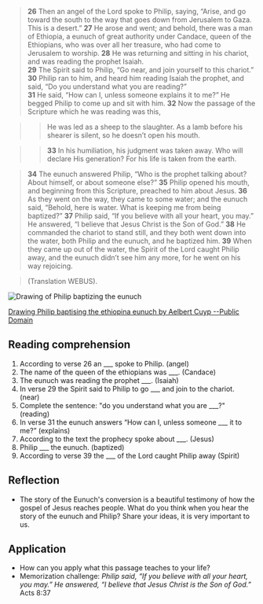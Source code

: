 > **26** Then an angel of the Lord spoke to Philip, saying, 
  “Arise, and go toward the south to the way that goes down from 
  Jerusalem to Gaza. This is a desert.” 
  **27** He arose and went; and behold, there was a man of Ethiopia, 
  a eunuch of great authority under Candace, queen of the Ethiopians, 
  who was over all her treasure, who had come to Jerusalem to worship. 
  **28** He was returning and sitting in his chariot, and was reading the 
  prophet Isaiah.  
  **29** The Spirit said to Philip, “Go near, and join yourself to this 
  chariot.” 
  **30** Philip ran to him, and heard him reading Isaiah the prophet, and 
  said, “Do you understand what you are reading?”  
  **31** He said, “How can I, unless someone explains it to me?” 
  He begged Philip to come up and sit with him. 
  **32** Now the passage of the Scripture which he was reading was this, 

>> He was led as a sheep to the slaughter. 
  As a lamb before his shearer is silent,
  so he doesn’t open his mouth.

>> **33** In his humiliation, his judgment was taken away.
  Who will declare His generation?
  For his life is taken from the earth.

> **34** The eunuch answered Philip, “Who is the prophet talking about? 
  About himself, or about someone else?” 
  **35** Philip opened his mouth, and beginning from this Scripture, 
  preached to him about Jesus. 
  **36** As they went on the way, they came to some water; and the eunuch 
  said, “Behold, here is water. What is keeping me from being baptized?” 
  **37** Philip said, “If you believe with all your heart, you may.” 
  He answered, “I believe that Jesus Christ is the Son of God.” 
  **38** He commanded the chariot to stand still, and they both went 
  down into the water, both Philip and the eunuch, and he baptized him. 
  **39** When they came up out of the water, the Spirit of the Lord caught 
  Philip away, and the eunuch didn’t see him any more, for he went on 
  his way rejoicing.  

> (Translation WEBUS).

![Drawing of Philip baptizing the eunuch](/img/felipe_bautiza_eunuco.jpg "Drawing of Philip baptizing the eunuch")

[Drawing Philip baptising the ethiopina eunuch by Aelbert Cuyp --Public Domain](https://picryl.com/media/aelbert-cuyp-saint-philip-baptising-the-ethiopian-eunuch-ntiii-ang-515655-a00e41)


## Reading comprehension

1. According to verse 26 an ___ spoke to Philip. (angel)
2. The name of the queen of the ethiopians was ___. (Candace)
3. The eunuch was reading the prophet ___. (Isaiah)
4. In verse 29 the Spirit said to Philip to go ___ and join to the 
   chariot. (near)
5. Complete the sentence: "do you understand what you are ___?" (reading)
6. In verse 31 the eunuch answers “How can I, unless someone ___ it to 
   me?” (explains)
7. According to the text the prophecy spoke about ___. (Jesus)
8. Philip ___ the eunuch. (baptized)
9. According to verse 39 the ___ of the Lord caught Philip away (Spirit)

## Reflection

* The story of the Eunuch's conversion is a beautiful testimony of how the 
  gospel of Jesus reaches people. What do you think when you hear the 
  story of the eunuch and Philip? Share your ideas, it is very important to us.

## Application

* How can you apply what this passage teaches to your life?
* Memorization challenge:  _Philip said, “If you believe with all your heart, 
  you may.” He answered, “I believe that Jesus Christ is the Son of 
  God.”_ Acts 8:37
